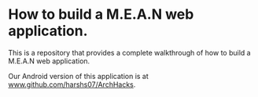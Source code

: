 How to build a M.E.A.N web application.
==========================================
This is a repository that provides a complete walkthrough of how to build a
M.E.A.N web application.


Our Android version of this application is at www.github.com/harshs07/ArchHacks.
